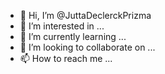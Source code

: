 - 👋 Hi, I’m @JuttaDeclerckPrizma
- 👀 I’m interested in ...
- 🌱 I’m currently learning ...
- 💞️ I’m looking to collaborate on ...
- 📫 How to reach me ...

<!---
JuttaDeclerckPrizma/JuttaDeclerckPrizma is a ✨ special ✨ repository because its `README.md` (this file) appears on your GitHub profile.
You can click the Preview link to take a look at your changes.
--->

